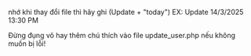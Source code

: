 nhớ khi thay đổi file thì hãy ghi (Update + "today") EX: Update 14/3/2025 13:30 PM

Đừng đụng vô hay thêm chú thích vào file update_user.php nếu không muốn bị lỗi!
